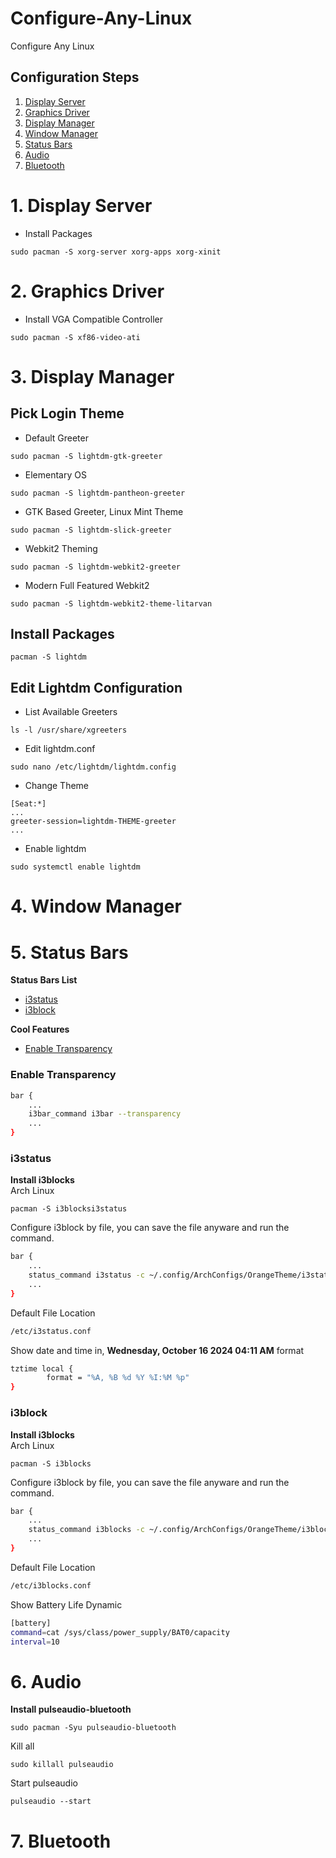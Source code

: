 # Configure-Any-Linux
Configure Any Linux

## Configuration Steps
1. [Display Server](#20-Display-Server)
2. [Graphics Driver](#21-Graphics-Driver)
3. [Display Manager](#22-Display-Manager)
4. [Window Manager](#23-Window-Manager)
5. [Status Bars](#5-status-bars)
6. [Audio](#6-audio)
7. [Bluetooth](#7-bluetooth)



# 1. Display Server
* Install Packages
```shell
sudo pacman -S xorg-server xorg-apps xorg-xinit
```



# 2. Graphics Driver
* Install VGA Compatible Controller
```shell
sudo pacman -S xf86-video-ati
```



# 3. Display Manager
## Pick Login Theme
* Default Greeter
```shell
sudo pacman -S lightdm-gtk-greeter
```
* Elementary OS
```shell
sudo pacman -S lightdm-pantheon-greeter
```
* GTK Based Greeter, Linux Mint Theme
```shell
sudo pacman -S lightdm-slick-greeter
```
* Webkit2 Theming
```shell
sudo pacman -S lightdm-webkit2-greeter
```
* Modern Full Featured Webkit2
```shell
sudo pacman -S lightdm-webkit2-theme-litarvan
```
## Install Packages
```shell
pacman -S lightdm
```
## Edit Lightdm Configuration
* List Available Greeters
```shell
ls -l /usr/share/xgreeters
```
* Edit lightdm.conf
```shell
sudo nano /etc/lightdm/lightdm.config
```
* Change Theme
```shell
[Seat:*]
...
greeter-session=lightdm-THEME-greeter
...
```
* Enable lightdm
```shell
sudo systemctl enable lightdm
```



# 4. Window Manager



# 5. Status Bars
<b>Status Bars List</b>
* [i3status](#i3status)
* [i3block](#i3block)

<b>Cool Features</b>
* [Enable Transparency](#enable-transparency)

### Enable Transparency
```sh
bar {
    ...
    i3bar_command i3bar --transparency
    ...
}
```
### i3status
<b>Install i3blocks</b><br>
Arch Linux
```
pacman -S i3blocksi3status
```

Configure i3block by file, you can save the file anyware and run the command.
```sh
bar {
    ...
    status_command i3status -c ~/.config/ArchConfigs/OrangeTheme/i3status/i3status.conf
    ...
}
```

Default File Location
```sh
/etc/i3status.conf
```

Show date and time in, <b>Wednesday, October 16 2024 04:11 AM</b> format
```sh
tztime local {
        format = "%A, %B %d %Y %I:%M %p"
}
```
### i3block
<b>Install i3blocks</b><br>
Arch Linux
```
pacman -S i3blocks
```

Configure i3block by file, you can save the file anyware and run the command.
```sh
bar {
    ...
    status_command i3blocks -c ~/.config/ArchConfigs/OrangeTheme/i3blocks/i3blocks.conf
    ...
}
```

Default File Location
```sh
/etc/i3blocks.conf
```

Show Battery Life Dynamic
```sh
[battery]
command=cat /sys/class/power_supply/BAT0/capacity 
interval=10
```



# 6. Audio
**Install pulseaudio-bluetooth**
```
sudo pacman -Syu pulseaudio-bluetooth
```
Kill all
```
sudo killall pulseaudio
```
Start pulseaudio
```
pulseaudio --start
```



# 7. Bluetooth